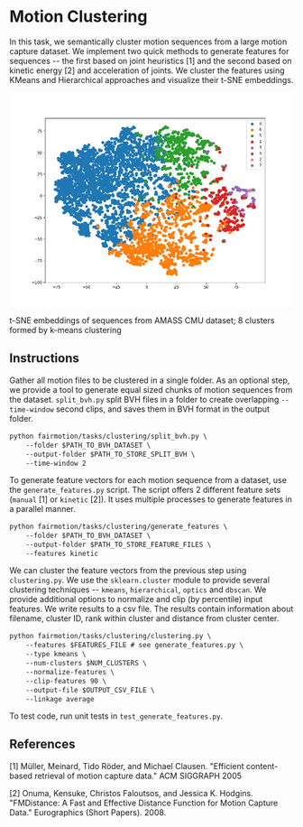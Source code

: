 # Motion Clustering

In this task, we semantically cluster motion sequences from a large motion capture dataset. We implement two quick methods to generate features for sequences -- the first based on joint heuristics [1] and the second based on kinetic energy [2] and acceleration of joints. We cluster the features using KMeans and Hierarchical approaches and visualize their t-SNE embeddings.

<img src="tsne-pca-k-8.jpg" width="600">

t-SNE embeddings of sequences from AMASS CMU dataset; 8 clusters formed by k-means clustering

## Instructions

Gather all motion files to be clustered in a single folder. As an optional step, we provide a tool to generate equal sized chunks of motion sequences from the dataset. `split_bvh.py` split BVH files in a folder to create overlapping `--time-window` second clips, and saves them in BVH format in the output folder.
```
python fairmotion/tasks/clustering/split_bvh.py \
    --folder $PATH_TO_BVH_DATASET \
    --output-folder $PATH_TO_STORE_SPLIT_BVH \
    --time-window 2
```
To generate feature vectors for each motion sequence from a dataset, use the `generate_features.py` script. The script offers 2 different feature sets (`manual` [1] or `kinetic` [2]). It uses multiple processes to generate features in a parallel manner.
```
python fairmotion/tasks/clustering/generate_features \
    --folder $PATH_TO_BVH_DATASET \
    --output-folder $PATH_TO_STORE_FEATURE_FILES \
    --features kinetic
```
We can cluster the feature vectors from the previous step using `clustering.py`. We use the `sklearn.cluster` module to provide several clustering techniques -- `kmeans`, `hierarchical`, `optics` and `dbscan`. We provide additional options to normalize and clip (by percentile) input features. We write results to a csv file. The results contain information about filename, cluster ID, rank within cluster and distance from cluster center.
```
python fairmotion/tasks/clustering/clustering.py \
    --features $FEATURES_FILE # see generate_features.py \
    --type kmeans \
    --num-clusters $NUM_CLUSTERS \
    --normalize-features \
    --clip-features 90 \
    --output-file $OUTPUT_CSV_FILE \
    --linkage average
```

To test code, run unit tests in `test_generate_features.py`.

## References
[1] Müller, Meinard, Tido Röder, and Michael Clausen. "Efficient content-based retrieval of motion capture data." ACM SIGGRAPH 2005

[2] Onuma, Kensuke, Christos Faloutsos, and Jessica K. Hodgins. "FMDistance: A Fast and Effective Distance Function for Motion Capture Data." Eurographics (Short Papers). 2008.